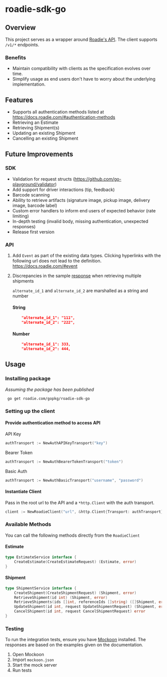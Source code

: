 # roadie-sdk-go

## Overview
This project serves as a wrapper around [Roadie's API](https://docs.roadie.com). The client supports `/v1/*` endpoints.

### Benefits
- Maintain compatibility with clients as the specification evolves over time.
- Simplify usage as end users don't have to worry about the underlying implementation.
## Features
- Supports all authentication methods listed at https://docs.roadie.com/#authentication-methods
- Retrieving an Estimate
- Retrieving Shipment(s)
- Updating an existing Shipment
- Cancelling an existing Shipment
## Future Improvements
### SDK

- Validation for request structs (https://github.com/go-playground/validator)
- Add support for driver interactions (tip, feedback)
- Barcode scanning
- Ability to retrieve artifacts (signature image, pickup image, delivery image, barcode label)
- Custom error handlers to inform end users of expected behavior (rate limiting)
- In-depth testing (invalid body, missing authentication, unexpected responses)
- Release first version

### API

1. Add `Event` as part of the existing data types. Clicking hyperlinks with the following url does not lead to the definition. https://docs.roadie.com/#event
   
2. Discrepancies in the sample [response](https://docs.roadie.com/#retrieve-a-list-of-shipments) when retrieving multiple shipments

    `alternate_id_1` and `alternate_id_2` are marshalled as a string and number

    #### String
    ```json
        "alternate_id_1": "111",
        "alternate_id_2": "222",
    ```

    #### Number
    ```json
        "alternate_id_1": 333,
        "alternate_id_2": 444,
    ```


## Usage

### Installing package

*Assuming the package has been published*

``` go get roadie.com/gopkg/roadie-sdk-go```

### Setting up the client

#### Provide authentication method to access API

API Key

```go
authTransport := NewAuthAPIKeyTransport("key")
```

Bearer Token

```go
authTransport := NewAuthBearerTokenTransport("token")
```

 Basic Auth

```go
authTransport := NewAuthBasicTransport("username", "password")
```

#### Instantiate Client

Pass in the root url to the API and a `*http.Client` with the auth transport.

```go 
client := NewRoadieClient("url", &http.Client{Transport: authTransport})
```

### Available Methods

You can call the following methods directly from the `RoadieClient`

#### Estimate

```go
type EstimateService interface {
	CreateEstimate(CreateEstimateRequest) (Estimate, error)
}
```

#### Shipment

```go
type ShipmentService interface {
	CreateShipment(CreateShipmentRequest) (Shipment, error)
	RetrieveShipment(id int) (Shipment, error)
	RetrieveShipments(ids []int, referenceIds []string) ([]Shipment, error)
	UpdateShipment(id int, request UpdateShipmentRequest) (Shipment, error)
	CancelShipment(id int, request CancelShipmentRequest) error
}
```

### Testing

To run the integration tests, ensure you have [Mockoon](https://mockoon.com/) installed. The responses are based on the examples given on the documentation.

1. Open Mockoon
2. Import `mockoon.json`
3. Start the mock server
4. Run tests